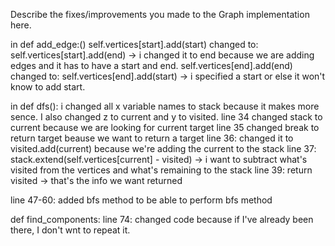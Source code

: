 Describe the fixes/improvements you made to the Graph implementation here.

in def add_edge:()
self.vertices[start].add(start)
changed to:
self.vertices[start].add(end) -> i changed it to end because we are adding edges and it has to have a start and end.
self.vertices[end].add(end) 
changed to:
self.vertices[end].add(start) -> i specified a start or else it won't know to add start.

in def dfs():
i changed all x variable names to stack because it makes more sence.  I also changed z to current and y to visited.
line 34 changed stack to current because we are looking for current target
line 35 changed break to return target beause we want to return a target
line 36: changed it to visited.add(current) because we're adding the current to the stack
line 37: stack.extend(self.vertices[current] - visited) -> i want to subtract what's visited from the vertices and what's remaining to the stack
line 39: return visited -> that's the info we want returned

line 47-60: added bfs method to be able to perform bfs method

def find_components:
line 74: changed code because if I've already been there, I don't wnt to repeat it.
